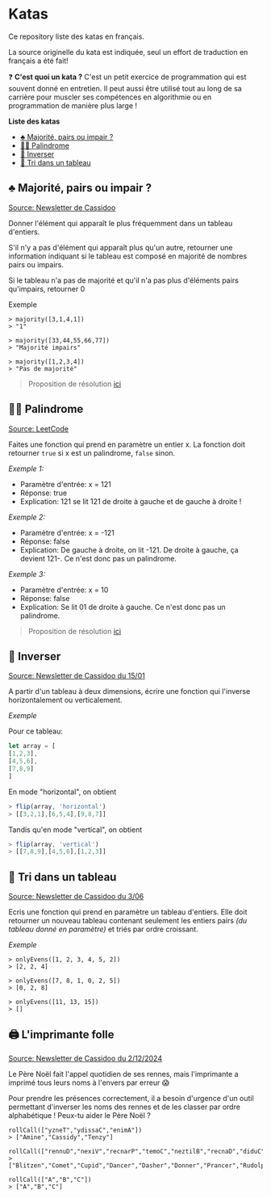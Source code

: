 # Katas

Ce repository liste des katas en français. 

La source originelle du kata est indiquée, seul un effort de traduction en français a été fait!

❓ **C'est quoi un kata ?**
C'est un petit exercice de programmation qui est souvent donné en entretien. Il peut aussi être utilisé tout au long de sa carrière pour muscler ses compétences en algorithmie ou en programmation de manière plus large ! 

**Liste des katas** 
- [♣️ Majorité, pairs ou impair ?](#majorite-pairs-impairs)
- [🤹‍♀️ Palindrome](#palindrome)
- [🔂 Inverser](#inverser)
- [🧮 Tri dans un tableau](#tri)

<a id="majorite-pairs-impairs"></a>
## ♣️ Majorité, pairs ou impair ?

[Source: Newsletter de Cassidoo 
](https://cassidoo.co/)

Donner l'élément qui apparaît le plus fréquemment dans un tableau d'entiers.

S'il n'y a pas d'élément qui apparaît plus qu'un autre, retourner une information indiquant si le tableau est composé en majorité de nombres pairs ou impairs. 

Si le tableau n'a pas de majorité et qu'il n'a pas plus d'éléments pairs qu'impairs, retourner 0

Exemple

```
> majority([3,1,4,1])
> "1"

> majority([33,44,55,66,77])
> "Majorité impairs"

> majority([1,2,3,4])
> "Pas de majorité"
```
 
> Proposition de résolution [ici](https://github.com/leiluspocus/katas/blob/main/resolutions/majority.js)


<a id="palindrome"></a>
## 🤹‍♀️ Palindrome

[Source: LeetCode](https://leetcode.com/problems/palindrome-number/) 

Faites une fonction qui prend en paramètre un entier x. La fonction doit retourner `true` si x est un palindrome, `false` sinon.  

_Exemple 1:_

- Paramètre d'entrée: x = 121
- Réponse: true
- Explication: 121 se lit 121 de droite à gauche et de gauche à droite !

_Exemple 2:_

- Paramètre d'entrée: x = -121
- Réponse: false
- Explication: De gauche à droite, on lit -121. De droite à gauche, ça devient 121-. Ce n'est donc pas un palindrome.

_Exemple 3:_

- Paramètre d'entrée: x = 10
- Réponse: false
- Explication: Se lit 01 de droite à gauche. Ce n'est donc pas un palindrome.

> Proposition de résolution [ici](https://github.com/leiluspocus/katas/blob/main/resolutions/palindrome.js)


<a id="inverser"></a>
## 🔂 Inverser

[Source: Newsletter de Cassidoo du 15/01](https://buttondown.email/cassidoo/archive/try-and-fail-but-dont-fail-to-try-john-quincy/)

A partir d'un tableau à deux dimensions,  écrire une fonction qui l'inverse horizontalement ou verticalement.

_Exemple_

Pour ce tableau: 

```js
let array = [
[1,2,3],
[4,5,6],
[7,8,9]
]
```

En mode "horizontal", on obtient 
```js
> flip(array, 'horizontal')
> [[3,2,1],[6,5,4],[9,8,7]]
```

Tandis qu'en mode "vertical", on obtient
```js
> flip(array, 'vertical')
> [[7,8,9],[4,5,6],[1,2,3]]
```

<a id="tri"></a>
## 🧮 Tri dans un tableau 
[Source: Newsletter de Cassidoo du 3/06](https://buttondown.email/cassidoo/archive/the-cure-to-boredom-is-curiosity-there-is-no-cure/)

Ecris une fonction qui prend en paramètre un tableau d'entiers. 
Elle doit retourner un nouveau tableau contenant seulement les entiers pairs _(du tableau donné en paramètre)_ et triés par ordre croissant. 

_Exemple_
```shell
> onlyEvens([1, 2, 3, 4, 5, 2])
> [2, 2, 4]

> onlyEvens([7, 8, 1, 0, 2, 5])
> [0, 2, 8]

> onlyEvens([11, 13, 15])
> []
```


<a id="imprimanteFolle"></a>
## 🖨️ L'imprimante folle
[Source: Newsletter de Cassidoo du 2/12/2024](https://buttondown.com/cassidoo/archive/how-beautiful-it-is-to-get-up-and-go-do-something/)

Le Père Noël fait l'appel quotidien de ses rennes, mais l'imprimante a imprimé tous leurs noms à l'envers par erreur 😱

Pour prendre les présences correctement, il a besoin d'urgence d'un outil permettant d'inverser les noms des rennes et de les classer par ordre alphabétique ! Peux-tu aider le Père Noël ?


```
rollCall(["yzneT","ydissaC","enimA"])
> ["Amine","Cassidy","Tenzy"]

rollCall(["rennuD","nexiV","recnarP","temoC","neztilB","recnaD","diduC","rehsaD","hploduR"])
> ["Blitzen","Comet","Cupid","Dancer","Dasher","Donner","Prancer","Rudolph","Vixen"]

rollCall(["A","B","C"])
> ["A","B","C"]
```
